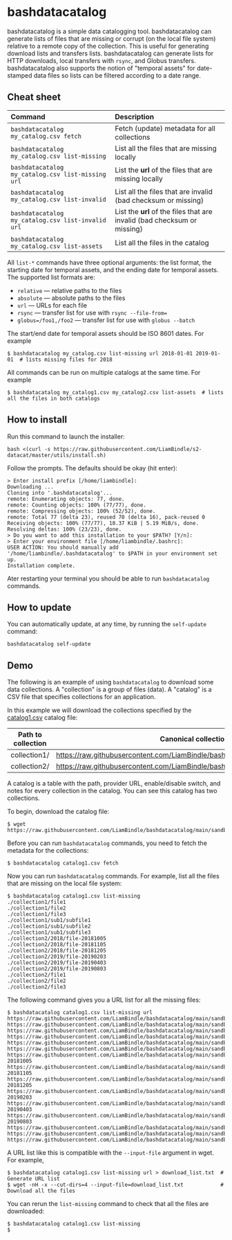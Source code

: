 # bashdatacatalog
bashdatacatalog is a simple data catalogging tool. bashdatacatalog can generate lists of files that are missing or corrupt (on the local file system) relative to a remote copy of the collection. This is useful for generating download lists and transfers lists. bashdatacatalog can generate lists for HTTP downloads, local transfers with `rsync`, and Globus transfers. bashdatacatalog also supports the notion of "temporal assets" for date-stamped data files so lists can be filtered according to a date range.

## Cheat sheet

| Command | Description |
|:---|:---|
| `bashdatacatalog my_catalog.csv fetch` | Fetch (update) metadata for all collections |
| `bashdatacatalog my_catalog.csv list-missing` | List all the files that are missing locally |
| `bashdatacatalog my_catalog.csv list-missing url` | List the **url** of the files that are missing locally |
| `bashdatacatalog my_catalog.csv list-invalid` | List all the files that are invalid (bad checksum or missing) |
| `bashdatacatalog my_catalog.csv list-invalid url` | List the **url** of the files that are invalid (bad checksum or missing) |
| `bashdatacatalog my_catalog.csv list-assets` | List all the files in the catalog |

All `list-*` commands have three optional arguments: the list format, the starting date for temporal assets, and the ending date for temporal assets. The supported list formats are:
- `relative` &mdash; relative paths to the files
- `absolute` &mdash; absolute paths to the files
- `url` &mdash; URLs for each file
- `rsync` &mdash; transfer list for use with `rsync --file-from=`
- `globus=/foo1,/foo2` &mdash; transfer list for use with `globus --batch`

The start/end date for temporal assets should be ISO 8601 dates. For example

```console
$ bashdatacatalog my_catalog.csv list-missing url 2018-01-01 2019-01-01  # lists missing files for 2018
```

All commands can be run on multiple catalogs at the same time. For example

```console
$ bashdatacatalog my_catalog1.csv my_catalog2.csv list-assets  # lists all the files in both catalogs
```

## How to install

Run this command to launch the installer:
```console
bash <(curl -s https://raw.githubusercontent.com/LiamBindle/s2-datacat/master/utils/install.sh)
```

Follow the prompts. The defaults should be okay (hit enter):

```
> Enter install prefix [/home/liambindle]: 
Downloading ...
Cloning into '.bashdatacatalog'...
remote: Enumerating objects: 77, done.
remote: Counting objects: 100% (77/77), done.
remote: Compressing objects: 100% (52/52), done.
remote: Total 77 (delta 23), reused 70 (delta 16), pack-reused 0
Receiving objects: 100% (77/77), 10.37 KiB | 5.19 MiB/s, done.
Resolving deltas: 100% (23/23), done.
> Do you want to add this installation to your $PATH? [Y/n]: 
> Enter your environment file [/home/liambindle/.bashrc]: 
USER ACTION: You should manually add '/home/liambindle/.bashdatacatalog' to $PATH in your environment set up.
Installation complete.
```

Ater restarting your terminal you should be able to run `bashdatacatalog` commands.

## How to update

You can automatically update, at any time, by running the `self-update` command:

```console
bashdatacatalog self-update
```


## Demo

The following is an example of using `bashdatacatalog` to download some data collections. A "collection" is a group of files (data). A "catalog" is a CSV file that specifies collections for an application.

In this example we will download the collections specified by the [catalog1.csv](https://raw.githubusercontent.com/LiamBindle/bashdatacatalog/main/sandbox/catalog1.csv) catalog file:

|Path to collection|Canonical collection (URL)                                                          |Enabled|Notes|
|------------------|--------------------------------------------------------------------------------------|-------|-----|
|collection1/      |https://raw.githubusercontent.com/LiamBindle/bashdatacatalog/main/sandbox/collection1/|1      |     |
|collection2/      |https://raw.githubusercontent.com/LiamBindle/bashdatacatalog/main/sandbox/collection2/|1      |     |

A catalog is a table with the path, provider URL, enable/disable switch, and notes for every collection in the catalog. You can see this catalog has two collections.

To begin, download the catalog file:
```console
$ wget https://raw.githubusercontent.com/LiamBindle/bashdatacatalog/main/sandbox/catalog1.csv
```

Before you can run `bashdatacatalog` commands, you need to fetch the metadata for the collections: 
```console
$ bashdatacatalog catalog1.csv fetch
```

Now you can run `bashdatacatalog` commands. For example, list all the files that are missing on the local file system:
```console
$ bashdatacatalog catalog1.csv list-missing
./collection1/file1
./collection1/file2
./collection1/file3
./collection1/sub1/subfile1
./collection1/sub1/subfile2
./collection1/sub1/subfile3
./collection2/2018/file-20181005
./collection2/2018/file-20181105
./collection2/2018/file-20181205
./collection2/2019/file-20190203
./collection2/2019/file-20190403
./collection2/2019/file-20190803
./collection2/file1
./collection2/file2
./collection2/file3
```

The following command gives you a URL list for all the missing files: 
```console
$ bashdatacatalog catalog1.csv list-missing url
https://raw.githubusercontent.com/LiamBindle/bashdatacatalog/main/sandbox/collection1/file1
https://raw.githubusercontent.com/LiamBindle/bashdatacatalog/main/sandbox/collection1/file2
https://raw.githubusercontent.com/LiamBindle/bashdatacatalog/main/sandbox/collection1/file3
https://raw.githubusercontent.com/LiamBindle/bashdatacatalog/main/sandbox/collection1/sub1/subfile1
https://raw.githubusercontent.com/LiamBindle/bashdatacatalog/main/sandbox/collection1/sub1/subfile2
https://raw.githubusercontent.com/LiamBindle/bashdatacatalog/main/sandbox/collection1/sub1/subfile3
https://raw.githubusercontent.com/LiamBindle/bashdatacatalog/main/sandbox/collection2/2018/file-20181005
https://raw.githubusercontent.com/LiamBindle/bashdatacatalog/main/sandbox/collection2/2018/file-20181105
https://raw.githubusercontent.com/LiamBindle/bashdatacatalog/main/sandbox/collection2/2018/file-20181205
https://raw.githubusercontent.com/LiamBindle/bashdatacatalog/main/sandbox/collection2/2019/file-20190203
https://raw.githubusercontent.com/LiamBindle/bashdatacatalog/main/sandbox/collection2/2019/file-20190403
https://raw.githubusercontent.com/LiamBindle/bashdatacatalog/main/sandbox/collection2/2019/file-20190803
https://raw.githubusercontent.com/LiamBindle/bashdatacatalog/main/sandbox/collection2/file1
https://raw.githubusercontent.com/LiamBindle/bashdatacatalog/main/sandbox/collection2/file2
https://raw.githubusercontent.com/LiamBindle/bashdatacatalog/main/sandbox/collection2/file3
```

A URL list like this is compatible with the `--input-file` argument in wget. For example,
```console
$ bashdatacatalog catalog1.csv list-missing url > download_list.txt  # Generate URL list
$ wget -nH -x --cut-dirs=4 --input-file=download_list.txt            # Download all the files
```

You can rerun the `list-missing` command to check that all the files are downloaded:
```console
$ bashdatacatalog catalog1.csv list-missing
$
```
